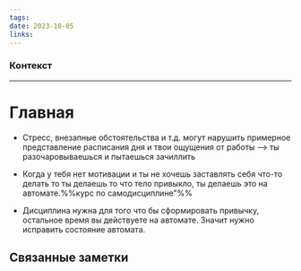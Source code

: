 ```yaml
---
tags: 
date: 2023-10-05
links:
---
```

### Контекст


--- 
# Главная



- Стресс, внезапные обстоятельства и т.д. могут нарушить примерное представление расписания дня и твои ощущения от работы —> ты разочаровываешься и пытаешься зачиллить  

- Когда у тебя нет мотивации и ты не хочешь заставлять себя что-то делать то ты делаешь то что тело привыкло, ты делаешь это на автомате.%%курс по самодисциплине"%%
- Дисциплина нужна для того что бы сформировать привычку, остальное время вы действуете на автомате. Значит нужно исправить состояние автомата. 















## Связанные заметки

